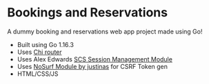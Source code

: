 # Bookings and Reservations

A dummy booking and reservations web app project made using Go!

- Built using Go 1.16.3
- Uses [Chi router](github.com/go-chi/chi)
- Uses Alex Edwards [SCS Session Management Module](github.com/alexedwards/scs/v2)
- Uses [NoSurf Module by justinas](github.com/justinas/nosurf) for CSRF Token gen
- HTML/CSS/JS
